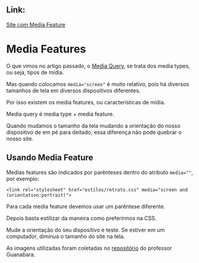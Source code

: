 ## Link:

[Site com Media Feature](https://andersonr-o.github.io/Html-Css/Media-Features/index.html)

# Media Features

O que vimos no artigo passado, o [Media Query](https://github.com/andersonr-o/HTML5-CSS3/tree/Media-Query), se trata dos media types, ou seja, tipos de mídia.

Mas quando colocamos `media="screen"` é muito relativo, pois há diversos tamanhos de tela em diversos dispositivos diferentes.

Por isso existem os media features, ou características de mídia.

Media query é media type + media feature.

Quando mudamos o tamanho da tela mudando a orientação do nosso dispositivo de em pé para deitado, essa diferença não pode quebrar o nosso site.

## Usando Media Feature

Medias features são indicados por parênteses dentro do atributo `media=""`, por exemplo:

`<link rel="stylesheet" href="estilos/retrato.css" media="screen and (orientation:portrait)">`

Para cada media feature devemos usar um parêntese diferente.

Depois basta estilizar da maneira como preferirmos na CSS.

Mude a orientação do seu dispositivo e teste. Se estiver em um computador, diminua o tamanho do site na tela.

As imagens utilizadas foram coletadas no [repositório](https://github.com/gustavoguanabara/html-css/tree/master/exercicios/modulo-04/ex026) do professor Guanabara.
